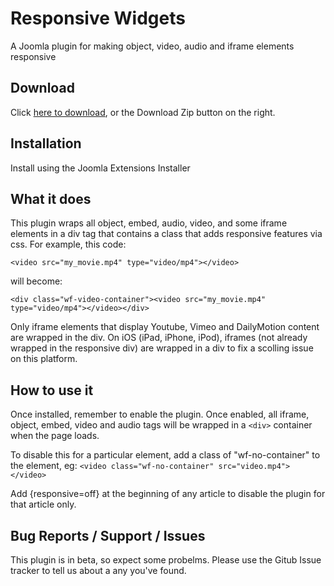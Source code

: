 # Responsive Widgets
A Joomla plugin for making object, video, audio and iframe elements responsive

## Download
Click [here to download](https://github.com/widgetfactory/wf_responsive_widgets/archive/master.zip), or the Download Zip button on the right.

## Installation
Install using the Joomla Extensions Installer

## What it does
This plugin wraps all object, embed, audio, video, and some iframe elements in a div tag that contains a class that adds responsive features via css. For example, this code:

`<video src="my_movie.mp4" type="video/mp4"></video>`

will become:

`<div class="wf-video-container"><video src="my_movie.mp4" type="video/mp4"></video></div>`

Only iframe elements that display Youtube, Vimeo and DailyMotion content are wrapped in the div. On iOS (iPad, iPhone, iPod), iframes (not already wrapped in the responsive div) are wrapped in a div to fix a scolling issue on this platform.

## How to use it
Once installed, remember to enable the plugin. Once enabled, all iframe, object, embed, video and audio tags will be wrapped in a `<div>` container when the page loads.

To disable this for a particular element, add a class of "wf-no-container" to the element, eg: `<video class="wf-no-container" src="video.mp4"></video>`

Add {responsive=off} at the beginning of any article to disable the plugin for that article only.

## Bug Reports / Support / Issues
This plugin is in beta, so expect some probelms. Please use the Gitub Issue tracker to tell us about a any you've found.
